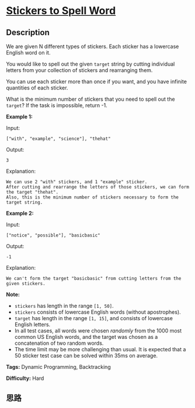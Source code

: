 # [Stickers to Spell Word][title]

## Description

We are given N different types of stickers. Each sticker has a lowercase
English word on it.

You would like to spell out the given `target` string by cutting individual
letters from your collection of stickers and rearranging them.

You can use each sticker more than once if you want, and you have infinite
quantities of each sticker.

What is the minimum number of stickers that you need to spell out the
`target`? If the task is impossible, return -1.

**Example 1:**

Input:
            ["with", "example", "science"], "thehat"    

Output:
            3    

Explanation:
            We can use 2 "with" stickers, and 1 "example" sticker.    After cutting and rearrange the letters of those stickers, we can form the target "thehat".    Also, this is the minimum number of stickers necessary to form the target string.    

**Example 2:**

Input:
            ["notice", "possible"], "basicbasic"    

Output:
            -1    

Explanation:
            We can't form the target "basicbasic" from cutting letters from the given stickers.    

**Note:**

* `stickers` has length in the range `[1, 50]`.
* `stickers` consists of lowercase English words (without apostrophes).
* `target` has length in the range `[1, 15]`, and consists of lowercase English letters.
* In all test cases, all words were chosen _randomly_ from the 1000 most common US English words, and the target was chosen as a concatenation of two random words.
* The time limit may be more challenging than usual. It is expected that a 50 sticker test case can be solved within 35ms on average.


**Tags:** Dynamic Programming, Backtracking

**Difficulty:** Hard

## 思路

[title]: https://leetcode.com/problems/stickers-to-spell-word
